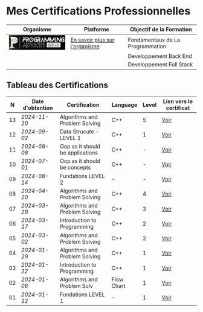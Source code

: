 

# Mes Certifications Professionnelles

| Organisme                                                 | Platforme                                                 | Objectif de la Formation                                  |  
|-----------------------------------------------------------|-----------------------------------------------------------|-----------------------------------------------------------|  
|![Logo de l'organisme](./src/logo__ProgrammingAdvices.png) | [En savoir plus sur l'organisme](./README.md)             | Fondamentaux de La Programmation                          |   
|                                                           |                                                           |  Developpement Back End                                   | 
|                                                           |                                                           |  Developpement Full Stack                                 |  



## Tableau des Certifications

 N | Date d'obtention   | Certification                             | Language   | Level | Lien vers le certificat      |  
---|--------------------|-------------------------------------------|------------|-------|------------------------------|  
13 | *2024-11-20*       | Algorithms and Problem Solving            | C++        | 5     |[Voir](lien_vers_certificat)  |  
12 | *2024-09-02*       | Data Strucute  - LEVEL 1                  | C++        | 1     | [Voir](lien_vers_certificat) |  
11 | *2024-08-08*       | Oop as it should be applications          | C++        | -     | [Voir](lien_vers_certificat) |  
10 | *2024-07-01*       | Oop as it should be concepts              | C++        | -     | [Voir](lien_vers_certificat) |  
09 | *2024-08-14*       | Fundations LEVEL 2                        | -          | -     | [Voir](lien_vers_certificat) |  
08 | *2024-04-20*       | Algorithms and Problem Solving            | C++        | 4     | [Voir](lien_vers_certificat) |  
07 | *2024-03-29*       | Algorithms and Problem Solving            | C++        | 3     | [Voir](lien_vers_certificat) |  
06 | *2024-03-17*       | Introduction to Programming               | C++        | 2     | [Voir](lien_vers_certificat) |  
05 | *2024-03-02*       | Algorithms and Problem Solving            | C++        | 2     | [Voir](lien_vers_certificat) |  
04 | *2024-01-29*       | Algorithms and Problem Solving            | C++        | 1     | [Voir](lien_vers_certificat) |  
03 | *2024-01-22*       | Introduction to Programming               | C++        | 1     | [Voir](lien_vers_certificat) |  
02 | *2024-01-06*       | Algorithms and Problem Solv               | Flow Chart | 1     | [Voir](lien_vers_certificat) |  
01 | *2024-01-12*       | Fundations LEVEL 1                        | -          | 1     | [Voir](lien_vers_certificat) |  


